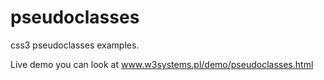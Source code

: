 pseudoclasses
=============

css3 pseudoclasses examples. 

Live demo you can look at www.w3systems.pl/demo/pseudoclasses.html
